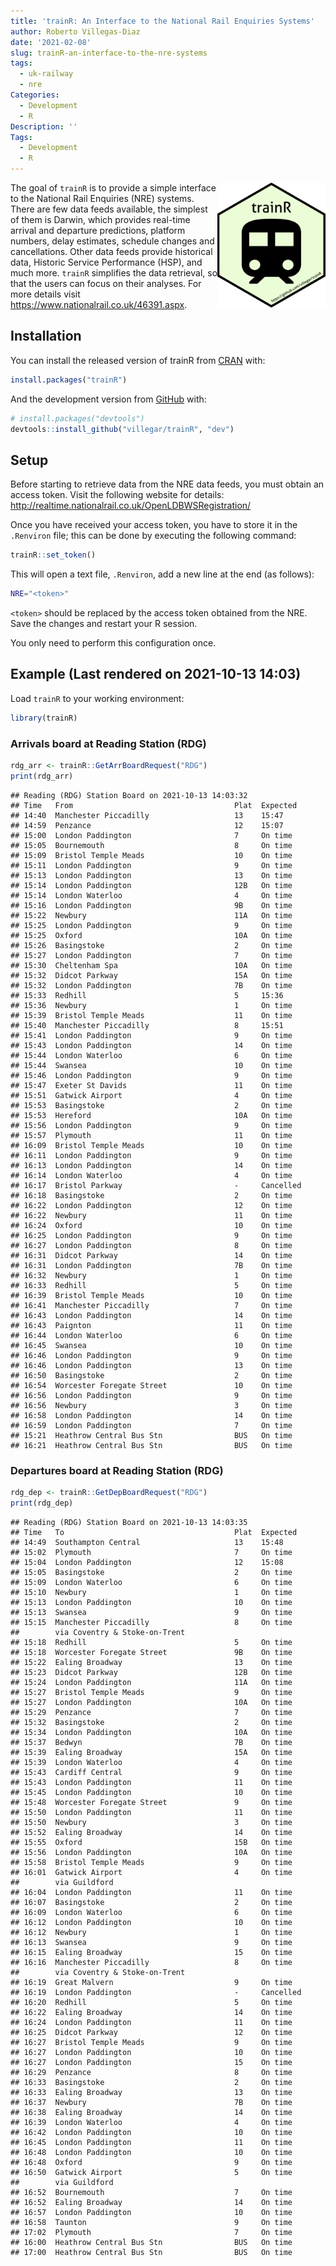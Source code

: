```yaml
---
title: 'trainR: An Interface to the National Rail Enquiries Systems'
author: Roberto Villegas-Diaz
date: '2021-02-08'
slug: trainR-an-interface-to-the-nre-systems
tags:
  - uk-railway
  - nre
Categories:
  - Development
  - R
Description: ''
Tags:
  - Development
  - R
---
```


<img src="https://raw.githubusercontent.com/villegar/trainR/main/inst/images/logo.png" alt="logo" align="right" height=200px/>

The goal of `trainR` is to provide a simple interface to the 
National Rail Enquiries (NRE) systems. There are few data feeds 
available, the simplest of them is Darwin, which provides real-time 
arrival and departure predictions, platform numbers, delay estimates, 
schedule changes and cancellations. Other data feeds provide historical 
data, Historic Service Performance (HSP), and much more. `trainR` 
simplifies the data retrieval, so that the users can focus on their 
analyses. For more details visit 
https://www.nationalrail.co.uk/46391.aspx.

## Installation

You can install the released version of trainR from [CRAN](https://CRAN.R-project.org) with:

``` r
install.packages("trainR")
```

And the development version from [GitHub](https://github.com/) with:

``` r
# install.packages("devtools")
devtools::install_github("villegar/trainR", "dev")
```

## Setup
Before starting to retrieve data from the NRE data feeds, you must obtain an access token. 
Visit the following website for details: http://realtime.nationalrail.co.uk/OpenLDBWSRegistration/

Once you have received your access token, you have to store it in the `.Renviron` file; this can be 
done by executing the following command:


```r
trainR::set_token()
```

This will open a text file, `.Renviron`, add a new line at the end (as follows):

```bash
NRE="<token>"
```

`<token>` should be replaced by the access token obtained from the NRE. Save the changes and restart 
your R session.

You only need to perform this configuration once.

## Example (Last rendered on 2021-10-13 14:03)

Load `trainR` to your working environment:

```r
library(trainR)
```

### Arrivals board at Reading Station (RDG)


```r
rdg_arr <- trainR::GetArrBoardRequest("RDG")
print(rdg_arr)
```

```
## Reading (RDG) Station Board on 2021-10-13 14:03:32
## Time   From                                    Plat  Expected
## 14:40  Manchester Piccadilly                   13    15:47
## 14:59  Penzance                                12    15:07
## 15:00  London Paddington                       7     On time
## 15:05  Bournemouth                             8     On time
## 15:09  Bristol Temple Meads                    10    On time
## 15:11  London Paddington                       9     On time
## 15:13  London Paddington                       13    On time
## 15:14  London Paddington                       12B   On time
## 15:14  London Waterloo                         4     On time
## 15:16  London Paddington                       9B    On time
## 15:22  Newbury                                 11A   On time
## 15:25  London Paddington                       9     On time
## 15:25  Oxford                                  10A   On time
## 15:26  Basingstoke                             2     On time
## 15:27  London Paddington                       7     On time
## 15:30  Cheltenham Spa                          10A   On time
## 15:32  Didcot Parkway                          15A   On time
## 15:32  London Paddington                       7B    On time
## 15:33  Redhill                                 5     15:36
## 15:36  Newbury                                 1     On time
## 15:39  Bristol Temple Meads                    11    On time
## 15:40  Manchester Piccadilly                   8     15:51
## 15:41  London Paddington                       9     On time
## 15:43  London Paddington                       14    On time
## 15:44  London Waterloo                         6     On time
## 15:44  Swansea                                 10    On time
## 15:46  London Paddington                       9     On time
## 15:47  Exeter St Davids                        11    On time
## 15:51  Gatwick Airport                         4     On time
## 15:53  Basingstoke                             2     On time
## 15:53  Hereford                                10A   On time
## 15:56  London Paddington                       9     On time
## 15:57  Plymouth                                11    On time
## 16:09  Bristol Temple Meads                    10    On time
## 16:11  London Paddington                       9     On time
## 16:13  London Paddington                       14    On time
## 16:14  London Waterloo                         4     On time
## 16:17  Bristol Parkway                         -     Cancelled
## 16:18  Basingstoke                             2     On time
## 16:22  London Paddington                       12    On time
## 16:22  Newbury                                 11    On time
## 16:24  Oxford                                  10    On time
## 16:25  London Paddington                       9     On time
## 16:27  London Paddington                       8     On time
## 16:31  Didcot Parkway                          14    On time
## 16:31  London Paddington                       7B    On time
## 16:32  Newbury                                 1     On time
## 16:33  Redhill                                 5     On time
## 16:39  Bristol Temple Meads                    10    On time
## 16:41  Manchester Piccadilly                   7     On time
## 16:43  London Paddington                       14    On time
## 16:43  Paignton                                11    On time
## 16:44  London Waterloo                         6     On time
## 16:45  Swansea                                 10    On time
## 16:46  London Paddington                       9     On time
## 16:46  London Paddington                       13    On time
## 16:50  Basingstoke                             2     On time
## 16:54  Worcester Foregate Street               10    On time
## 16:56  London Paddington                       9     On time
## 16:56  Newbury                                 3     On time
## 16:58  London Paddington                       14    On time
## 16:59  London Paddington                       7     On time
## 15:21  Heathrow Central Bus Stn                BUS   On time
## 16:21  Heathrow Central Bus Stn                BUS   On time
```

### Departures board at Reading Station (RDG)


```r
rdg_dep <- trainR::GetDepBoardRequest("RDG")
print(rdg_dep)
```

```
## Reading (RDG) Station Board on 2021-10-13 14:03:35
## Time   To                                      Plat  Expected
## 14:49  Southampton Central                     13    15:48
## 15:02  Plymouth                                7     On time
## 15:04  London Paddington                       12    15:08
## 15:05  Basingstoke                             2     On time
## 15:09  London Waterloo                         6     On time
## 15:10  Newbury                                 1     On time
## 15:13  London Paddington                       10    On time
## 15:13  Swansea                                 9     On time
## 15:15  Manchester Piccadilly                   8     On time
##        via Coventry & Stoke-on-Trent           
## 15:18  Redhill                                 5     On time
## 15:18  Worcester Foregate Street               9B    On time
## 15:22  Ealing Broadway                         13    On time
## 15:23  Didcot Parkway                          12B   On time
## 15:24  London Paddington                       11A   On time
## 15:27  Bristol Temple Meads                    9     On time
## 15:27  London Paddington                       10A   On time
## 15:29  Penzance                                7     On time
## 15:32  Basingstoke                             2     On time
## 15:34  London Paddington                       10A   On time
## 15:37  Bedwyn                                  7B    On time
## 15:39  Ealing Broadway                         15A   On time
## 15:39  London Waterloo                         4     On time
## 15:43  Cardiff Central                         9     On time
## 15:43  London Paddington                       11    On time
## 15:45  London Paddington                       10    On time
## 15:48  Worcester Foregate Street               9     On time
## 15:50  London Paddington                       11    On time
## 15:50  Newbury                                 3     On time
## 15:52  Ealing Broadway                         14    On time
## 15:55  Oxford                                  15B   On time
## 15:56  London Paddington                       10A   On time
## 15:58  Bristol Temple Meads                    9     On time
## 16:01  Gatwick Airport                         4     On time
##        via Guildford                           
## 16:04  London Paddington                       11    On time
## 16:07  Basingstoke                             2     On time
## 16:09  London Waterloo                         6     On time
## 16:12  London Paddington                       10    On time
## 16:12  Newbury                                 1     On time
## 16:13  Swansea                                 9     On time
## 16:15  Ealing Broadway                         15    On time
## 16:16  Manchester Piccadilly                   8     On time
##        via Coventry & Stoke-on-Trent           
## 16:19  Great Malvern                           9     On time
## 16:19  London Paddington                       -     Cancelled
## 16:20  Redhill                                 5     On time
## 16:22  Ealing Broadway                         14    On time
## 16:24  London Paddington                       11    On time
## 16:25  Didcot Parkway                          12    On time
## 16:27  Bristol Temple Meads                    9     On time
## 16:27  London Paddington                       10    On time
## 16:27  London Paddington                       15    On time
## 16:29  Penzance                                8     On time
## 16:33  Basingstoke                             2     On time
## 16:33  Ealing Broadway                         13    On time
## 16:37  Newbury                                 7B    On time
## 16:38  Ealing Broadway                         14    On time
## 16:39  London Waterloo                         4     On time
## 16:42  London Paddington                       10    On time
## 16:45  London Paddington                       11    On time
## 16:48  London Paddington                       10    On time
## 16:48  Oxford                                  9     On time
## 16:50  Gatwick Airport                         5     On time
##        via Guildford                           
## 16:52  Bournemouth                             7     On time
## 16:52  Ealing Broadway                         14    On time
## 16:57  London Paddington                       10    On time
## 16:58  Taunton                                 9     On time
## 17:02  Plymouth                                7     On time
## 16:00  Heathrow Central Bus Stn                BUS   On time
## 17:00  Heathrow Central Bus Stn                BUS   On time
```
